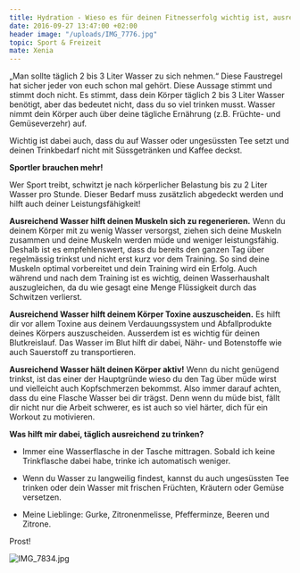 ```yaml
---
title: Hydration - Wieso es für deinen Fitnesserfolg wichtig ist, ausreichend zu trinken
date: 2016-09-27 13:47:00 +02:00
header image: "/uploads/IMG_7776.jpg"
topic: Sport & Freizeit
mate: Xenia
---
```


„Man sollte täglich 2 bis 3 Liter Wasser zu sich nehmen.“ Diese Faustregel hat sicher jeder von euch schon mal gehört. Diese Aussage stimmt und stimmt doch nicht. Es stimmt, dass dein Körper täglich 2 bis 3 Liter Wasser benötigt, aber das bedeutet nicht, dass du so viel trinken musst. Wasser nimmt dein Körper auch über deine tägliche Ernährung (z.B. Früchte- und Gemüseverzehr) auf.

Wichtig ist dabei auch, dass du auf Wasser oder ungesüssten Tee setzt und deinen Trinkbedarf nicht mit Süssgetränken und Kaffee deckst.

**Sportler brauchen mehr!**

Wer Sport treibt, schwitzt je nach körperlicher Belastung bis zu 2 Liter Wasser pro Stunde. Dieser Bedarf muss zusätzlich abgedeckt werden und hilft auch deiner Leistungsfähigkeit!

**Ausreichend Wasser hilft deinen Muskeln sich zu regenerieren.** Wenn du deinem Körper mit zu wenig Wasser versorgst, ziehen sich deine Muskeln zusammen und deine Muskeln werden müde und weniger leistungsfähig. Deshalb ist es empfehlenswert, dass du bereits den ganzen Tag über regelmässig trinkst und nicht erst kurz vor dem Training. So sind deine Muskeln optimal vorbereitet und dein Training wird ein Erfolg. Auch während und nach dem Training ist es wichtig, deinen Wasserhaushalt auszugleichen, da du wie gesagt eine Menge Flüssigkeit durch das Schwitzen verlierst.

**Ausreichend Wasser hilft deinem Körper Toxine auszuscheiden.** Es hilft dir vor allem Toxine aus deinem Verdauungssystem und Abfallprodukte deines Körpers auszuscheiden. Ausserdem ist es wichtig für deinen Blutkreislauf. Das Wasser im Blut hilft dir dabei, Nähr- und Botenstoffe wie auch Sauerstoff zu transportieren.

**Ausreichend Wasser hält deinen Körper aktiv!** Wenn du nicht genügend trinkst, ist das einer der Hauptgründe wieso du den Tag über müde wirst und vielleicht auch Kopfschmerzen bekommst. Also immer darauf achten, dass du eine Flasche Wasser bei dir trägst. Denn wenn du müde bist, fällt dir nicht nur die Arbeit schwerer, es ist auch so viel härter, dich für ein Workout zu motivieren.

**Was hilft mir dabei, täglich ausreichend zu trinken?**

* Immer eine Wasserflasche in der Tasche mittragen. Sobald ich keine Trinkflasche dabei habe, trinke ich automatisch weniger.

* Wenn du Wasser zu langweilig findest, kannst du auch ungesüssten Tee trinken oder dein Wasser mit frischen Früchten, Kräutern oder Gemüse versetzen.

* Meine Lieblinge: Gurke, Zitronenmelisse, Pfefferminze, Beeren und Zitrone.

Prost!

![IMG_7834.jpg](/uploads/IMG_7834.jpg)